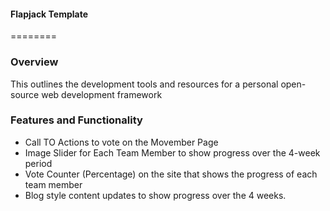 #### Flapjack Template
========

### Overview 
This outlines the development tools and resources for a personal open-source web development framework


### Features and Functionality
* Call TO Actions to vote on the Movember Page
* Image Slider for Each Team Member to show progress over the 4-week period
* Vote Counter (Percentage) on the site that shows the progress of each team member
* Blog style content updates to show progress over the 4 weeks.






